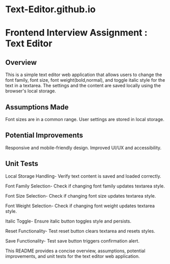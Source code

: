 # Text-Editor.github.io
# Frontend Interview Assignment : Text Editor

## Overview

This is a simple text editor web application that allows users to change the font family, font size, font weight(bold,normal), and toggle italic style for the text in a textarea. 
The settings and the content are saved locally using the browser's local storage.

## Assumptions Made

Font sizes are in a common range.
User settings are stored in local storage.

## Potential Improvements

Responsive and mobile-friendly design.
Improved UI/UX and accessibility.

## Unit Tests
Local Storage Handling- Verify text content is saved and loaded correctly.

Font Family Selection- Check if changing font family updates textarea style.

Font Size Selection- Check if changing font size updates textarea style.

Font Weight Selection- Check if changing font weight updates textarea style.

Italic Toggle- Ensure italic button toggles style and persists.

Reset Functionality- Test reset button clears textarea and resets styles.

Save Functionality- Test save button triggers confirmation alert.

This README provides a concise overview, assumptions, potential improvements, and unit tests for the text editor web application.




